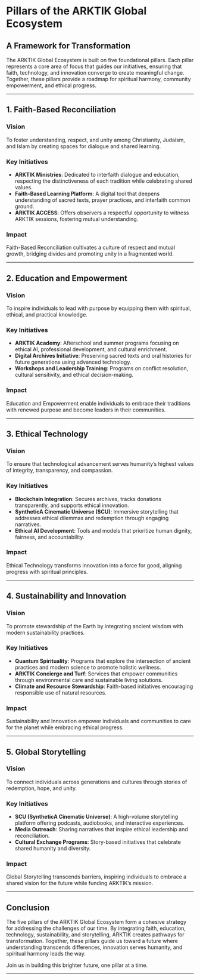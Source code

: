 # **Pillars of the ARKTIK Global Ecosystem**

## **A Framework for Transformation**

The ARKTIK Global Ecosystem is built on five foundational pillars. Each pillar represents a core area of focus that guides our initiatives, ensuring that faith, technology, and innovation converge to create meaningful change. Together, these pillars provide a roadmap for spiritual harmony, community empowerment, and ethical progress.

---

## **1. Faith-Based Reconciliation**

### **Vision**
To foster understanding, respect, and unity among Christianity, Judaism, and Islam by creating spaces for dialogue and shared learning.

### **Key Initiatives**
- **ARKTIK Ministries**: Dedicated to interfaith dialogue and education, respecting the distinctiveness of each tradition while celebrating shared values.
- **Faith-Based Learning Platform**: A digital tool that deepens understanding of sacred texts, prayer practices, and interfaith common ground.
- **ARKTIK ACCESS**: Offers observers a respectful opportunity to witness ARKTIK sessions, fostering mutual understanding.

### **Impact**
Faith-Based Reconciliation cultivates a culture of respect and mutual growth, bridging divides and promoting unity in a fragmented world.

---

## **2. Education and Empowerment**

### **Vision**
To inspire individuals to lead with purpose by equipping them with spiritual, ethical, and practical knowledge.

### **Key Initiatives**
- **ARKTIK Academy**: Afterschool and summer programs focusing on ethical AI, professional development, and cultural enrichment.
- **Digital Archives Initiative**: Preserving sacred texts and oral histories for future generations using advanced technology.
- **Workshops and Leadership Training**: Programs on conflict resolution, cultural sensitivity, and ethical decision-making.

### **Impact**
Education and Empowerment enable individuals to embrace their traditions with renewed purpose and become leaders in their communities.

---

## **3. Ethical Technology**

### **Vision**
To ensure that technological advancement serves humanity’s highest values of integrity, transparency, and compassion.

### **Key Initiatives**
- **Blockchain Integration**: Secures archives, tracks donations transparently, and supports ethical innovation.
- **SyntheticA Cinematic Universe (SCU)**: Immersive storytelling that addresses ethical dilemmas and redemption through engaging narratives.
- **Ethical AI Development**: Tools and models that prioritize human dignity, fairness, and accountability.

### **Impact**
Ethical Technology transforms innovation into a force for good, aligning progress with spiritual principles.

---

## **4. Sustainability and Innovation**

### **Vision**
To promote stewardship of the Earth by integrating ancient wisdom with modern sustainability practices.

### **Key Initiatives**
- **Quantum Spirituality**: Programs that explore the intersection of ancient practices and modern science to promote holistic wellness.
- **ARKTIK Concierge and Turf**: Services that empower communities through environmental care and sustainable living solutions.
- **Climate and Resource Stewardship**: Faith-based initiatives encouraging responsible use of natural resources.

### **Impact**
Sustainability and Innovation empower individuals and communities to care for the planet while embracing ethical progress.

---

## **5. Global Storytelling**

### **Vision**
To connect individuals across generations and cultures through stories of redemption, hope, and unity.

### **Key Initiatives**
- **SCU (SyntheticA Cinematic Universe)**: A high-volume storytelling platform offering podcasts, audiobooks, and interactive experiences.
- **Media Outreach**: Sharing narratives that inspire ethical leadership and reconciliation.
- **Cultural Exchange Programs**: Story-based initiatives that celebrate shared humanity and diversity.

### **Impact**
Global Storytelling transcends barriers, inspiring individuals to embrace a shared vision for the future while funding ARKTIK’s mission.

---

## **Conclusion**

The five pillars of the ARKTIK Global Ecosystem form a cohesive strategy for addressing the challenges of our time. By integrating faith, education, technology, sustainability, and storytelling, ARKTIK creates pathways for transformation. Together, these pillars guide us toward a future where understanding transcends differences, innovation serves humanity, and spiritual harmony leads the way.

Join us in building this brighter future, one pillar at a time.

---
